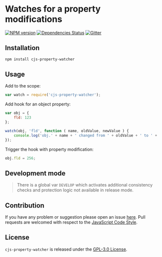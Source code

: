 Watches for a property modifications
====================================

[![NPM version](https://img.shields.io/npm/v/cjs-property-watcher.svg?style=flat-square)](https://www.npmjs.com/package/cjs-property-watcher)
[![Dependencies Status](https://img.shields.io/david/cjssdk/property-watcher.svg?style=flat-square)](https://david-dm.org/cjssdk/property-watcher)
[![Gitter](https://img.shields.io/badge/gitter-join%20chat-blue.svg?style=flat-square)](https://gitter.im/DarkPark/cjssdk)


## Installation ##

```bash
npm install cjs-property-watcher
```


## Usage ##

Add to the scope:

```js
var watch = require('cjs-property-watcher');
```

Add hook for an object property:

```js
var obj = {
    fld: 123
};

watch(obj, 'fld', function ( name, oldValue, newValue ) {
    console.log('obj.' + name + ' changed from ' + oldValue + ' to ' + newValue);
});
```

Trigger the hook with property modification:

```js
obj.fld = 256;
```


## Development mode ##

> There is a global var `DEVELOP` which activates additional consistency checks and protection logic not available in release mode.


## Contribution ##

If you have any problem or suggestion please open an issue [here](https://github.com/cjssdk/property-watcher/issues).
Pull requests are welcomed with respect to the [JavaScript Code Style](https://github.com/DarkPark/jscs).


## License ##

`cjs-property-watcher` is released under the [GPL-3.0 License](http://opensource.org/licenses/GPL-3.0).
